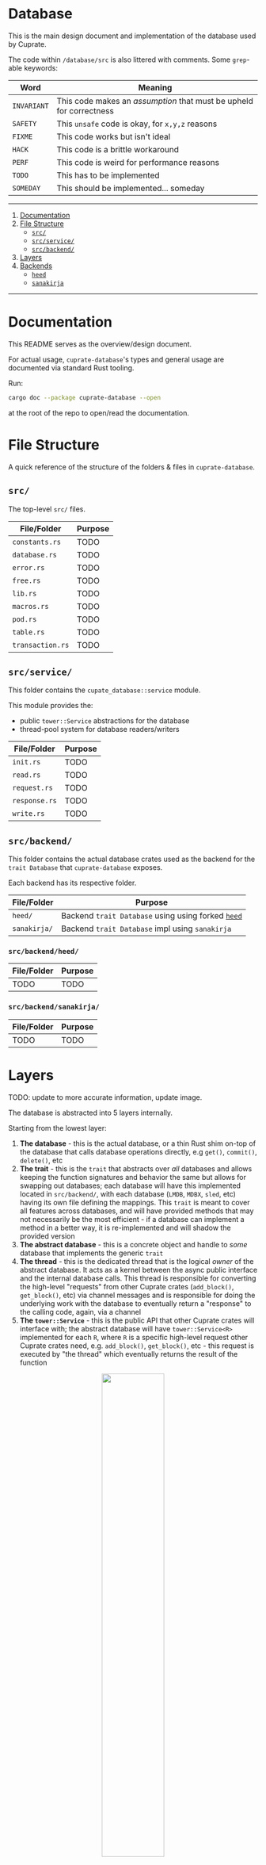 # Database
This is the main design document and implementation of the database used by Cuprate.

The code within `/database/src` is also littered with comments. Some `grep`-able keywords:

| Word        | Meaning |
|-------------|---------|
| `INVARIANT` | This code makes an _assumption_ that must be upheld for correctness
| `SAFETY`    | This `unsafe` code is okay, for `x,y,z` reasons
| `FIXME`     | This code works but isn't ideal
| `HACK`      | This code is a brittle workaround
| `PERF`      | This code is weird for performance reasons
| `TODO`      | This has to be implemented
| `SOMEDAY`   | This should be implemented... someday

---

1. [Documentation](#documentation)
2. [File Structure](#file-structure)
    - [`src/`](#src)
    - [`src/service/`](#src-service)
    - [`src/backend/`](#src-backend)
3. [Layers](#layers)
4. [Backends](#backends)
    - [`heed`](#heed)
    - [`sanakirja`](#sanakirja)

---

# Documentation
This README serves as the overview/design document.

For actual usage, `cuprate-database`'s types and general usage are documented via standard Rust tooling.

Run:
```bash
cargo doc --package cuprate-database --open
```
at the root of the repo to open/read the documentation.

# File Structure
A quick reference of the structure of the folders & files in `cuprate-database`.

## `src/`
The top-level `src/` files.

| File/Folder      | Purpose |
|------------------|---------|
| `constants.rs`   | TODO
| `database.rs`    | TODO
| `error.rs`       | TODO
| `free.rs`        | TODO
| `lib.rs`         | TODO
| `macros.rs`      | TODO
| `pod.rs`         | TODO
| `table.rs`       | TODO
| `transaction.rs` | TODO

## `src/service/`
This folder contains the `cupate_database::service` module.

This module provides the:
- public `tower::Service` abstractions for the database
- thread-pool system for database readers/writers

| File/Folder    | Purpose |
|----------------|---------|
| `init.rs`      | TODO
| `read.rs`      | TODO
| `request.rs`   | TODO
| `response.rs`  | TODO
| `write.rs`     | TODO

## `src/backend/`
This folder contains the actual database crates used as the backend for the `trait Database` that `cuprate-database` exposes.

Each backend has its respective folder.

| File/Folder  | Purpose |
|--------------|---------|
| `heed/`      | Backend `trait Database` using using forked [`heed`](https://github.com/Cuprate/heed)
| `sanakirja/` | Backend `trait Database` impl using `sanakirja`

### `src/backend/heed/`
| File/Folder  | Purpose |
|--------------|---------|
| TODO         | TODO

### `src/backend/sanakirja/`
| File/Folder  | Purpose |
|--------------|---------|
| TODO         | TODO

# Layers
TODO: update to more accurate information, update image.

The database is abstracted into 5 layers internally.

Starting from the lowest layer:
1. **The database** - this is the actual database, or a thin Rust shim on-top of the database that calls database operations directly, e.g `get()`, `commit()`, `delete()`, etc
2. **The trait** - this is the `trait` that abstracts over _all_ databases and allows keeping the function signatures and behavior the same but allows for swapping out databases; each database will have this implemented located in `src/backend/`, with each database (`LMDB`, `MDBX`, `sled`, etc) having its own file defining the mappings. This `trait` is meant to cover all features across databases, and will have provided methods that may not necessarily be the most efficient - if a database can implement a method in a better way, it is re-implemented and will shadow the provided version
3. **The abstract database** - this is a concrete object and handle to _some_ database that implements the generic `trait`
4. **The thread** - this is the dedicated thread that is the logical _owner_ of the abstract database. It acts as a kernel between the async public interface and the internal database calls. This thread is responsible for converting the high-level "requests" from other Cuprate crates (`add_block()`, `get_block()`, etc) via channel messages and is responsible for doing the underlying work with the database to eventually return a "response" to the calling code, again, via a channel
5. **The `tower::Service`** - this is the public API that other Cuprate crates will interface with; the abstract database will have `tower::Service<R>` implemented for each `R`, where `R` is a specific high-level request other Cuprate crates need, e.g. `add_block()`,  `get_block()`, etc - this request is executed by "the thread" which eventually returns the result of the function

<div align="center">
    <img src="https://github.com/hinto-janai/cuprate/assets/101352116/b7d7cbe3-ce55-44ea-92cc-ecde10cf519a" width="50%"/>
</div>

# Backends
`cuprate-database`'s `trait Database` abstracts over various actual databases.

Each database's implementation is located in its respective file in `src/backend/${DATABASE_NAME}.rs`.

## `heed`
The default database used is a modified fork of [`heed`](https://github.com/meilisearch/heed), located at [`Cuprate/heed`](https://github.com/Cuprate/heed).

To generate documentation of the fork for local use:
```bash
git clone --recursive https://github.com/Cuprate/heed
cargo doc
```
`LMDB` should not need to be installed as `heed` has a build script that pulls it in automatically.

## `sanakirja`
TODO